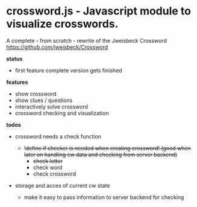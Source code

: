 # crossword.js - Javascript module to visualize crosswords. 

A complete - from scratch - rewrite of the Jweisbeck Crossword https://github.com/jweisbeck/Crossword 

**status**

- first feature complete version gets finished

**features**
- show crossword
- show clues / questions
- interactively solve crossword
- crossword checking and visualization


**todos**

- crossword needs a check function
    - ~~!define if checker is needed when creating crossword! (good when later on handling cw data and checking from server backend)~~
        - ~~check letter~~
        - check word
        - check crossword

- storage and acces of current cw state
    - make it easy to pass information to server backend for checking










